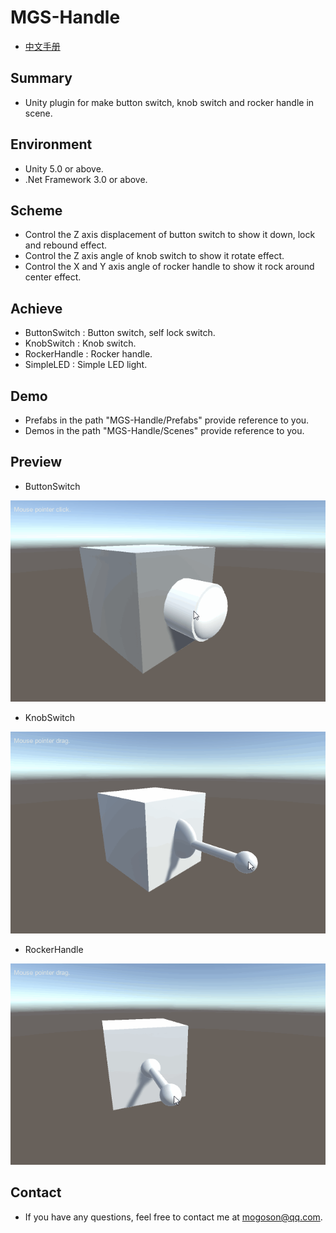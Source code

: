 ﻿# MGS-Handle
- [中文手册](./README_ZH.md)

## Summary
- Unity plugin for make button switch, knob switch and rocker handle in scene.

## Environment
- Unity 5.0 or above.
- .Net Framework 3.0 or above.

## Scheme
- Control the Z axis displacement of button switch to show it down, lock and rebound effect.
- Control the Z axis angle of knob switch to show it rotate effect.
- Control the X and Y axis angle of rocker handle to show it rock around center effect.

## Achieve
- ButtonSwitch : Button switch, self lock switch.
- KnobSwitch : Knob switch.
- RockerHandle : Rocker handle.
- SimpleLED : Simple LED light.

## Demo
- Prefabs in the path "MGS-Handle/Prefabs" provide reference to you.
- Demos in the path "MGS-Handle/Scenes" provide reference to you.

## Preview
- ButtonSwitch

![ButtonSwitch](./Attachments/README_Image/ButtonSwitch.gif)

- KnobSwitch

![KnobSwitch](./Attachments/README_Image/KnobSwitch.gif)

- RockerHandle

![RockerHandle](./Attachments/README_Image/RockerHandle.gif)﻿

## Contact
- If you have any questions, feel free to contact me at mogoson@qq.com.